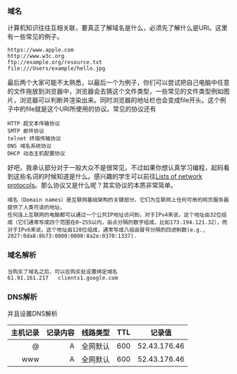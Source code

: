 ### 域名

计算机知识往往互相关联，要真正了解域名是什么，必须先了解什么是URI。这里有一些常见的例子。

    https://www.apple.com
    http://www.w3c.org
    ftp://example.org/resource.txt
    file:///Users/example/hello.jpg

最后两个大家可能不太熟悉，以最后一个为例子，你们可以尝试把自己电脑中任意的文件拖放到浏览器中，浏览器会去猜这个文件类型，一些常见的文件类型例如图片，浏览器可以判断并渲染出来。同时浏览器的地址栏也会变成file开头。这个例子中的file就是这个URI所使用的协议。常见的协议还有

    HTTP 超文本传输协议
    SMTP 邮件协议
    telnet 终端传输协议
    DNS 域名系统协议
    DHCP 动态主机配置协议

好吧，我承认部分对于一般大众不是很常见，不过如果你想认真学习编程，起码看到这些名词的时候知道是什么。感兴趣的学生可以前往[Lists of network protocols](https://en.wikipedia.org/wiki/Lists_of_network_protocols)。那么协议又是什么呢？其实协议的本质非常简单。



    域名（Domain names）是互联网基础架构的关键部分。它们为互联网上任何可用的网页服务器提供了人类可读的地址。
    任何连上互联网的电脑都可以通过一个公共IP地址访问到，对于IPv4来说，这个地址由32位组成（它们通常写成四个范围在0~255以内，由点分隔的数字组成，比如173.194.121.32），而对于IPv6来说，这个地址由128位组成，通常写成八组由冒号分隔的四进制数(e.g., 2027:0da8:8b73:0000:0000:8a2e:0370:1337).

### 域名解析

    当购买了域名之后，可以在购买处设置绑定域名
    61.91.161.217	clients1.google.com
    

### DNS解析 
并且设置DNS解析

| 主机记录      | 记录内容      | 线路类型  |  TTL  | 记录值 |
| -------------:| -------------:| ---------:| ----- | -------|
| @             | A             |    全网默认 | 600 | 52.43.176.46
| www           | A             |    全网默认 | 600 | 52.43.176.46
